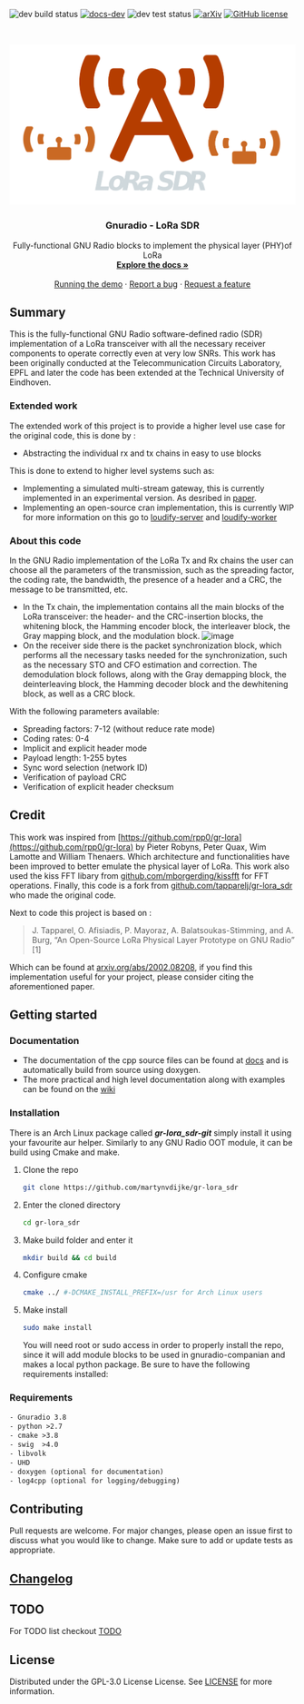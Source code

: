 ![dev build status](https://github.com/martynvdijke/gr-lora_sdr/workflows/dev%20build%20status/badge.svg)
[![docs-dev](https://github.com/martynvdijke/gr-lora_sdr/workflows/docs-dev/badge.svg)](https://martynvdijke.github.io/gr-lora_sdr/html/index.html)
![dev test status](https://github.com/martynvdijke/gr-lora_sdr/workflows/dev%20test%20status/badge.svg)
[![arXiv](https://img.shields.io/badge/arXiv-2002.08208-<COLOR>.svg)](https://arxiv.org/abs/2002.08208)
[![GitHub license](https://img.shields.io/badge/License-GPLv3-blue.svg)](https://github.com/martynvdijke/gr-lora_sdr/blob/dev/LICENSE)

<!-- PROJECT LOGO -->
<br />
<p align="center">
  <a href="https://github.com/martynvdijke/gr-lora_sdr/settings">
    <img src="images/png/logo-v2-github.png" alt="Logo">
  </a>

  <h3 align="center">Gnuradio - LoRa SDR</h3>

  <p align="center">
    Fully-functional GNU Radio blocks to implement the physical layer (PHY)of LoRa
    <br />
    <a href="https://martynvdijke.github.io/gr-lora_sdr/html/index.html"><strong>Explore the docs »</strong></a>
    <br />
    <br />
    <a href="https://github.com/martynvdijke/gr-lora_sdr/wiki">Running the demo</a>
    ·
    <a href="https://martynvdijke.github.io/gr-lora_sdr/issues">Report a bug</a>
    ·
    <a href="https://martynvdijke.github.io/gr-lora_sdr/issues">Request a feature</a>
  </p>
</p>

## Summary

This is the fully-functional GNU Radio software-defined radio (SDR) implementation of a LoRa transceiver with all the necessary receiver components to operate correctly even at very low SNRs. This work has been originally conducted at the Telecommunication Circuits Laboratory, EPFL and later the code has been extended at the Technical University of Eindhoven.

### Extended work

The extended work of this project is to provide a higher level use case for the original code, this is done by :
- Abstracting the individual rx and tx chains in easy to use blocks

This is done to extend to higher level systems such as:
 - Implementing a simulated multi-stream gateway, this is currently implemented in an experimental version. As desribed in [paper](main.pdf).
-  Implementing an open-source cran implementation, this is currently WIP for more information on this go to [loudify-server](https://github.com/martynvdijke/loudify-server) and [loudify-worker](https://github.com/martynvdijke/loudify-worker)

### About this code
In the GNU Radio implementation of the LoRa Tx and Rx chains the user can choose all the parameters of the transmission, such as the spreading factor, the coding rate, the bandwidth, the presence of a header and a CRC, the message to be transmitted, etc.
-   In the Tx chain, the implementation contains all the main blocks of the LoRa transceiver: the header- and the CRC-insertion blocks, the whitening block, the Hamming encoder block, the interleaver block, the Gray mapping block, and the modulation block.
![image](https://user-images.githubusercontent.com/66671413/114680408-718af580-9d0d-11eb-960b-61afa49bee48.png)
-   On the receiver side there is the packet synchronization block, which performs all the necessary tasks needed for the synchronization, such as the necessary STO and CFO estimation and correction. The demodulation block follows, along with the Gray demapping block, the deinterleaving block, the Hamming decoder block and the dewhitening block, as well as a CRC block.

With the following parameters available:
-  Spreading factors: 7-12 (without reduce rate mode)
-  Coding rates: 0-4
-  Implicit and explicit header mode
-  Payload length: 1-255 bytes
-  Sync word selection (network ID)
-  Verification of payload CRC
-  Verification of explicit header checksum

## Credit
This work was inspired from [https://github.com/rpp0/gr-lora](https://github.com/rpp0/gr-lora) by Pieter Robyns, Peter Quax, Wim Lamotte and William Thenaers. Which architecture and functionalities have been improved to better emulate the physical layer of LoRa. 
This work also used the kiss FFT libary from [github.com/mborgerding/kissfft](https://github.com/mborgerding/kissfft) for FFT operations. 
Finally, this code is a fork from [github.com/tapparelj/gr-lora_sdr](https://github.com/tapparelj/gr-lora_sdr) who made the original code.

Next to code this project is based on :

> J. Tapparel, O. Afisiadis, P. Mayoraz, A. Balatsoukas-Stimming, and A. Burg, “An Open-Source LoRa Physical Layer Prototype on GNU Radio” [1]

Which can be found at [arxiv.org/abs/2002.08208](https://arxiv.org/abs/2002.08208), if you find this implementation useful for your project, please consider citing the aforementioned paper.

## Getting started

### Documentation

- The documentation of the cpp source files can be found at [docs](https://martynvdijke.github.io/gr-lora_sdr/html/index.html) and is automatically build from source using doxygen.
- The more practical and high level documentation along with examples can be found on the [wiki](https://github.com/martynvdijke/gr-lora_sdr/wiki)

### Installation
There is an Arch Linux package called **_gr-lora_sdr-git_** simply install it using your favourite aur helper.
Similarly to any GNU Radio OOT module, it can be build using Cmake and make.

1. Clone the repo
   ```sh
   git clone https://github.com/martynvdijke/gr-lora_sdr
   ```
2. Enter the cloned directory
   ```sh
   cd gr-lora_sdr
   ```
3. Make build folder and enter it
   ```sh
   mkdir build && cd build
   ```
4. Configure cmake
   ```sh
   cmake ../ #-DCMAKE_INSTALL_PREFIX=/usr for Arch Linux users
   ```
5. Make install
   ```sh
   sudo make install
   ```
   You will need root or sudo access in order to properly install the repo, since it will add module blocks to be used in gnuradio-companian and makes a local python package. Be sure to have the following requirements installed:

### Requirements
    - Gnuradio 3.8
    - python >2.7
    - cmake >3.8
    - swig  >4.0
    - libvolk
    - UHD 
    - doxygen (optional for documentation)
    - log4cpp (optional for logging/debugging)


## Contributing

Pull requests are welcome. For major changes, please open an issue first to discuss what you would like to change.
Make sure to add or update tests as appropriate.

## [Changelog](CHANGELOG.md)
## TODO
For TODO list checkout [TODO](TODO.md)
## License

Distributed under the GPL-3.0 License License. See [LICENSE](LICENSE) for more information.
